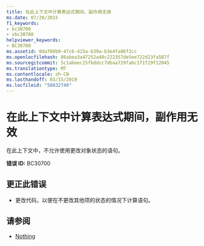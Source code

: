 ```yaml
---
title: 在此上下文中计算表达式期间，副作用无效
ms.date: 07/20/2015
f1_keywords:
- bc30700
- vbc30700
helpviewer_keywords:
- BC30700
ms.assetid: 0daf00b9-47c6-415a-b39a-b3e4fa86f2cc
ms.openlocfilehash: 86abea3a47252a48c222357de5ee722d23fa587f
ms.sourcegitcommit: 5c1abeec15fbddcc7dbaa729fabc1f1f29f12045
ms.translationtype: MT
ms.contentlocale: zh-CN
ms.lasthandoff: 03/15/2019
ms.locfileid: "58032740"
---
```

# <a name="side-effects-not-valid-during-expression-evaluation-in-this-context"></a>在此上下文中计算表达式期间，副作用无效
在此上下文中，不允许使用更改对象状态的语句。  
  
 **错误 ID:** BC30700  
  
## <a name="to-correct-this-error"></a>更正此错误  
  
-   更改代码，以便在不更改其他项的状态的情况下计算语句。  
  
## <a name="see-also"></a>请参阅

- [Nothing](../../visual-basic/language-reference/nothing.md)
